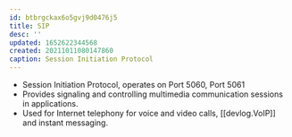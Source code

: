 ```yaml
---
id: btbrgckax6o5gvj9d0476j5
title: SIP
desc: ''
updated: 1652622344568
created: 20211011080147860
caption: Session Initiation Protocol
---
```


- Session Initiation Protocol, operates on Port 5060, Port 5061
- Provides signaling and controlling multimedia communication sessions in applications.
- Used for Internet telephony for voice and video calls, [[devlog.VoIP]] and instant messaging.
